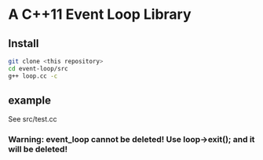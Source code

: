 # A C++11 Event Loop Library 

## Install
```bash
git clone <this repository>
cd event-loop/src
g++ loop.cc -c
```
## example
See src/test.cc

### Warning: event_loop cannot be deleted! Use loop->exit(); and it will be deleted!